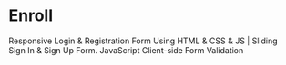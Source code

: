 # Enroll
Responsive Login &amp; Registration Form Using HTML &amp; CSS &amp; JS | Sliding Sign In &amp; Sign Up Form. JavaScript Client-side Form Validation
